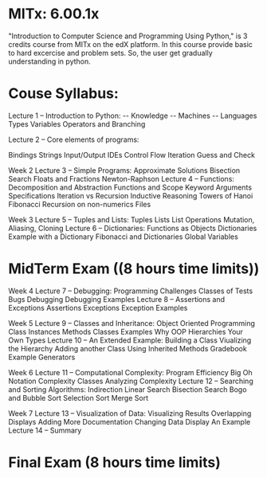 # MITx: 6.00.1x
"Introduction to Computer Science and Programming Using Python," is 3 credits course from MITx on the edX platform. In this course provide basic to hard excercise and problem sets. So, the user get gradually understanding in python. 

# Couse Syllabus:
Lecture 1 – Introduction to Python:
-- Knowledge
-- Machines
-- Languages
Types
Variables
Operators and Branching

Lecture 2 – Core elements of programs:

Bindings
Strings
Input/Output
IDEs
Control Flow
Iteration
Guess and Check

Week 2
Lecture 3 – Simple Programs:
Approximate Solutions
Bisection Search
Floats and Fractions
Newton-Raphson
Lecture 4 – Functions:
Decomposition and Abstraction
Functions and Scope
Keyword Arguments
Specifications
Iteration vs Recursion
Inductive Reasoning
Towers of Hanoi
Fibonacci
Recursion on non-numerics
Files

Week 3
Lecture 5 – Tuples and Lists:
Tuples
Lists
List Operations
Mutation, Aliasing, Cloning
Lecture 6 – Dictionaries:
Functions as Objects
Dictionaries
Example with a Dictionary
Fibonacci and Dictionaries
Global Variables

# MidTerm Exam ((8 hours time limits))

Week 4
Lecture 7 – Debugging:
Programming Challenges
Classes of Tests
Bugs
Debugging
Debugging Examples
Lecture 8 – Assertions and Exceptions
Assertions
Exceptions
Exception Examples

Week 5
Lecture 9 – Classes and Inheritance:
Object Oriented Programming
Class Instances
Methods
Classes Examples
Why OOP
Hierarchies
Your Own Types
Lecture 10 – An Extended Example:
Building a Class
Viualizing the Hierarchy
Adding another Class
Using Inherited Methods
Gradebook Example
Generators

Week 6
Lecture 11 – Computational Complexity:
Program Efficiency
Big Oh Notation
Complexity Classes
Analyzing Complexity
Lecture 12 – Searching and Sorting Algorithms:
Indirection
Linear Search
Bisection Search
Bogo and Bubble Sort
Selection Sort
Merge Sort

Week 7
Lecture 13 – Visualization of Data:
Visualizing Results
Overlapping Displays
Adding More Documentation
Changing Data Display
An Example
Lecture 14 – Summary

# Final Exam (8 hours time limits)


